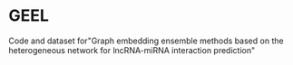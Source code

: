 # GEEL
Code and dataset for"Graph embedding ensemble methods based on the heterogeneous network for lncRNA-miRNA interaction prediction"